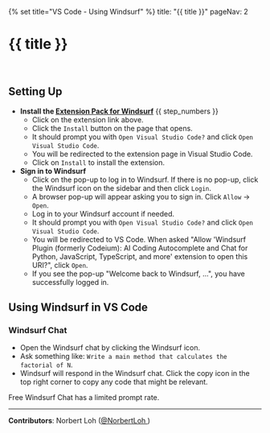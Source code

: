 {% set title="VS Code - Using Windsurf" %}
<frontmatter>
  title: "{{ title }}"
  pageNav: 2
</frontmatter>

<include src="../common/common-fragments.md#wip-warning" />

# {{ title }}

<include src="./windsurfContent.md#title-id" var-ide="Visual Studio Code"/>
<br/>

<include src="windsurfContent.md#prereq" />

## Setting Up

* **Install the [Extension Pack for Windsurf](https://marketplace.visualstudio.com/items?itemName=Codeium.codeium)** {{ step_numbers }}
  * Click on the extension link above.
  * Click the `Install` button on the page that opens.
  * It should prompt you with `Open Visual Studio Code?` and click `Open Visual Studio Code`.
  * You will be redirected to the extension page in Visual Studio Code.
  * Click on `Install` to install the extension.
* **Sign in to Windsurf**
  * Click on the pop-up to log in to Windsurf. If there is no pop-up, click the Windsurf icon on the sidebar and then click `Login`.<br>
    <pic src="images/vscWindsurf/login.png" width="400" />
  * A browser pop-up will appear asking you to sign in. Click `Allow` → `Open`.
  * Log in to your Windsurf account if needed.
  * It should prompt you with `Open Visual Studio Code?` and click `Open Visual Studio Code`.
  * You will be redirected to VS Code. When asked "Allow 'Windsurf Plugin (formerly Codeium): AI Coding Autocomplete and Chat for Python, JavaScript, TypeScript, and more' extension to open this URI?", click `Open`.
  * If you see the pop-up "Welcome back to Windsurf, ...", you have successfully logged in.
  
## Using Windsurf in VS Code

<include src="./windsurfContent.md#basic-code-completion-id" var-imgurl="images/vscWindsurf/windsurfSuggestion.png" />

### Windsurf Chat
  * Open the Windsurf chat by clicking the Windsurf icon.<br>
    <pic src="images/vscWindsurf/windsurfChat.png" width="400" />
  * Ask something like: `Write a main method that calculates the factorial of N`.
  * Windsurf will respond in the Windsurf chat. Click the copy icon in the top right corner to copy any code that might be relevant.
  <box type="warning" seamless>
    Free Windsurf Chat has a limited prompt rate.
    </box>

<include src="./windsurfContent.md#windsurf-inline-chat-id" var-imgurl="images/vscWindsurf/windsurfInline.png" />

<include src="./windsurfContent.md#windsurf-default-commands-id" 
var-commandsimgurl="images/vscWindsurf/windsurfCommands.png"
var-refactorimgurl="images/vscWindsurf/windsurfRefactor.png" >
</include>

---

**Contributors**: Norbert Loh ([@NorbertLoh ](https://github.com/NorbertLoh ))
